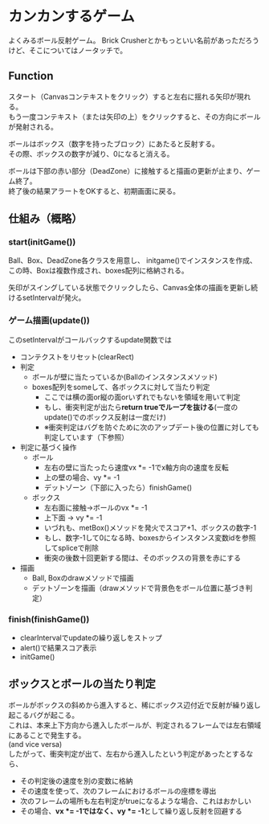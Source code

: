 # カンカンするゲーム
よくみるボール反射ゲーム。
Brick Crusherとかもっといい名前があっただろうけど、そこについてはノータッチで。

## Function
スタート（Canvasコンテキストをクリック）すると左右に揺れる矢印が現れる。  
もう一度コンテキスト（または矢印の上）をクリックすると、その方向にボールが発射される。

ボールはボックス（数字を持ったブロック）にあたると反射する。  
その際、ボックスの数字が減り、0になると消える。

ボールは下部の赤い部分（DeadZone）に接触すると描画の更新が止まり、ゲーム終了。  
終了後の結果アラートをOKすると、初期画面に戻る。

## 仕組み（概略）
### start(initGame())
Ball、Box、DeadZone各クラスを用意し、
initgame()でインスタンスを作成、この時、Boxは複数作成され、boxes配列に格納される。

矢印がスイングしている状態でクリックしたら、Canvas全体の描画を更新し続けるsetIntervalが発火。

### ゲーム描画(update())
このsetIntervalがコールバックするupdate関数では
- コンテクストをリセット(clearRect)
- 判定
  - ボールが壁に当たっているか(Ballのインスタンスメソッド)
  - boxes配列をsomeして、各ボックスに対して当たり判定
    - ここでは横の面or縦の面orいずれでもないを領域を用いて判定
    - もし、衝突判定が出たら**return trueでループを抜ける**(一度のupdate()でのボックス反射は一度だけ)
    - ※衝突判定はバグを防ぐために次のアップデート後の位置に対しても判定しています（下参照）
- 判定に基づく操作
  - ボール
    - 左右の壁に当たったら速度vx *= -1でx軸方向の速度を反転
    - 上の壁の場合、vy *= -1
    - デットゾーン（下部に入ったら）finishGame()
  - ボックス
    - 左右面に接触->ボールのvx *= -1 
    - 上下面 -> vy *= -1
    - いづれも、metBox()メソッドを発火でスコア+1、ボックスの数字-1
    - もし、数字-1して0になる時、boxesからインスタンス変数idを参照してspliceで削除
    - 衝突の後数十回更新する間は、そのボックスの背景を赤にする
- 描画
  - Ball, Boxのdrawメソッドで描画
  - デットゾーンを描画（drawメソッドで背景色をボール位置に基づき判定）

### finish(finishGame())
- clearIntervalでupdateの繰り返しをストップ
- alert()で結果スコア表示
- initGame()

## ボックスとボールの当たり判定
ボールがボックスの斜めから進入すると、稀にボックス辺付近で反射が繰り返し起こるバグが起こる。  
これは、本来上下方向から進入したボールが、判定されるフレームでは左右領域にあることで発生する。  
(and vice versa)  
したがって、衝突判定が出て、左右から進入したという判定があったとするなら、
- その判定後の速度を別の変数に格納
- その速度を使って、次のフレームにおけるボールの座標を導出
- 次のフレームの場所も左右判定がtrueになるような場合、これはおかしい
- その場合、**vx *= -1ではなく、vy *= -1**として繰り返し反射を回避する
